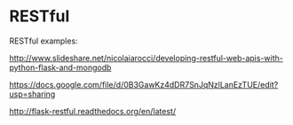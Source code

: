 RESTful
=======

RESTful examples:

http://www.slideshare.net/nicolaiarocci/developing-restful-web-apis-with-python-flask-and-mongodb

https://docs.google.com/file/d/0B3GawKz4dDR7SnJqNzlLanEzTUE/edit?usp=sharing

http://flask-restful.readthedocs.org/en/latest/




